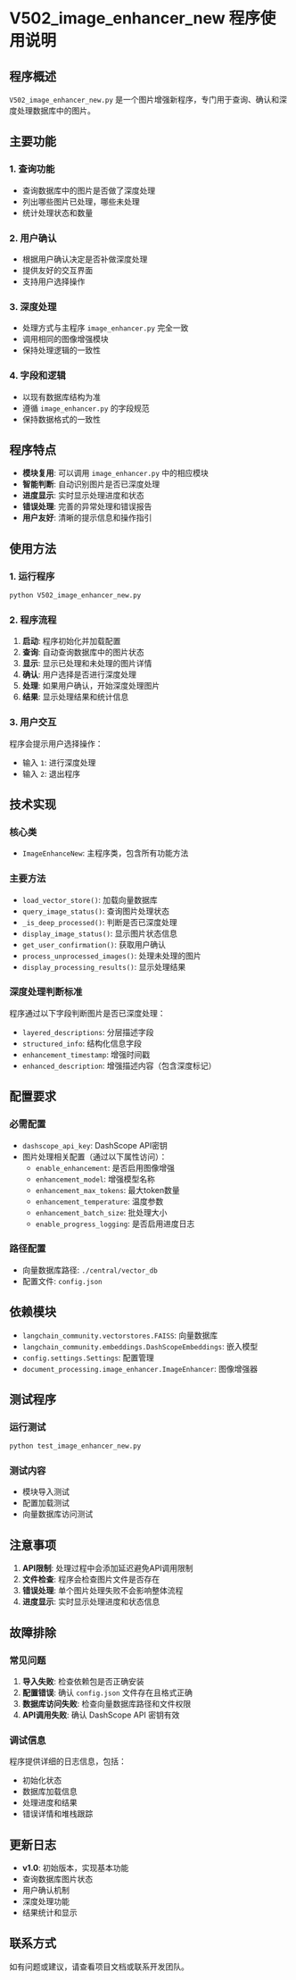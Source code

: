 # V502_image_enhancer_new 程序使用说明

## 程序概述

`V502_image_enhancer_new.py` 是一个图片增强新程序，专门用于查询、确认和深度处理数据库中的图片。

## 主要功能

### 1. 查询功能
- 查询数据库中的图片是否做了深度处理
- 列出哪些图片已处理，哪些未处理
- 统计处理状态和数量

### 2. 用户确认
- 根据用户确认决定是否补做深度处理
- 提供友好的交互界面
- 支持用户选择操作

### 3. 深度处理
- 处理方式与主程序 `image_enhancer.py` 完全一致
- 调用相同的图像增强模块
- 保持处理逻辑的一致性

### 4. 字段和逻辑
- 以现有数据库结构为准
- 遵循 `image_enhancer.py` 的字段规范
- 保持数据格式的一致性

## 程序特点

- **模块复用**: 可以调用 `image_enhancer.py` 中的相应模块
- **智能判断**: 自动识别图片是否已深度处理
- **进度显示**: 实时显示处理进度和状态
- **错误处理**: 完善的异常处理和错误报告
- **用户友好**: 清晰的提示信息和操作指引

## 使用方法

### 1. 运行程序
```bash
python V502_image_enhancer_new.py
```

### 2. 程序流程
1. **启动**: 程序初始化并加载配置
2. **查询**: 自动查询数据库中的图片状态
3. **显示**: 显示已处理和未处理的图片详情
4. **确认**: 用户选择是否进行深度处理
5. **处理**: 如果用户确认，开始深度处理图片
6. **结果**: 显示处理结果和统计信息

### 3. 用户交互
程序会提示用户选择操作：
- 输入 `1`: 进行深度处理
- 输入 `2`: 退出程序

## 技术实现

### 核心类
- `ImageEnhanceNew`: 主程序类，包含所有功能方法

### 主要方法
- `load_vector_store()`: 加载向量数据库
- `query_image_status()`: 查询图片处理状态
- `_is_deep_processed()`: 判断是否已深度处理
- `display_image_status()`: 显示图片状态信息
- `get_user_confirmation()`: 获取用户确认
- `process_unprocessed_images()`: 处理未处理的图片
- `display_processing_results()`: 显示处理结果

### 深度处理判断标准
程序通过以下字段判断图片是否已深度处理：
- `layered_descriptions`: 分层描述字段
- `structured_info`: 结构化信息字段
- `enhancement_timestamp`: 增强时间戳
- `enhanced_description`: 增强描述内容（包含深度标记）

## 配置要求

### 必需配置
- `dashscope_api_key`: DashScope API密钥
- 图片处理相关配置（通过以下属性访问）：
  - `enable_enhancement`: 是否启用图像增强
  - `enhancement_model`: 增强模型名称
  - `enhancement_max_tokens`: 最大token数量
  - `enhancement_temperature`: 温度参数
  - `enhancement_batch_size`: 批处理大小
  - `enable_progress_logging`: 是否启用进度日志

### 路径配置
- 向量数据库路径: `./central/vector_db`
- 配置文件: `config.json`

## 依赖模块

- `langchain_community.vectorstores.FAISS`: 向量数据库
- `langchain_community.embeddings.DashScopeEmbeddings`: 嵌入模型
- `config.settings.Settings`: 配置管理
- `document_processing.image_enhancer.ImageEnhancer`: 图像增强器

## 测试程序

### 运行测试
```bash
python test_image_enhancer_new.py
```

### 测试内容
- 模块导入测试
- 配置加载测试
- 向量数据库访问测试

## 注意事项

1. **API限制**: 处理过程中会添加延迟避免API调用限制
2. **文件检查**: 程序会检查图片文件是否存在
3. **错误处理**: 单个图片处理失败不会影响整体流程
4. **进度显示**: 实时显示处理进度和状态信息

## 故障排除

### 常见问题
1. **导入失败**: 检查依赖包是否正确安装
2. **配置错误**: 确认 `config.json` 文件存在且格式正确
3. **数据库访问失败**: 检查向量数据库路径和文件权限
4. **API调用失败**: 确认 DashScope API 密钥有效

### 调试信息
程序提供详细的日志信息，包括：
- 初始化状态
- 数据库加载信息
- 处理进度和结果
- 错误详情和堆栈跟踪

## 更新日志

- **v1.0**: 初始版本，实现基本功能
- 查询数据库图片状态
- 用户确认机制
- 深度处理功能
- 结果统计和显示

## 联系方式

如有问题或建议，请查看项目文档或联系开发团队。
